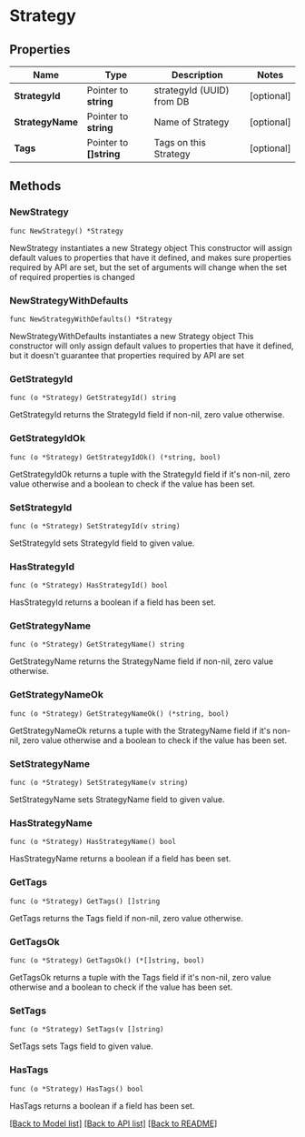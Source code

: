 # Strategy

## Properties

Name | Type | Description | Notes
------------ | ------------- | ------------- | -------------
**StrategyId** | Pointer to **string** | strategyId (UUID) from DB | [optional] 
**StrategyName** | Pointer to **string** | Name of Strategy | [optional] 
**Tags** | Pointer to **[]string** | Tags on this Strategy | [optional] 

## Methods

### NewStrategy

`func NewStrategy() *Strategy`

NewStrategy instantiates a new Strategy object
This constructor will assign default values to properties that have it defined,
and makes sure properties required by API are set, but the set of arguments
will change when the set of required properties is changed

### NewStrategyWithDefaults

`func NewStrategyWithDefaults() *Strategy`

NewStrategyWithDefaults instantiates a new Strategy object
This constructor will only assign default values to properties that have it defined,
but it doesn't guarantee that properties required by API are set

### GetStrategyId

`func (o *Strategy) GetStrategyId() string`

GetStrategyId returns the StrategyId field if non-nil, zero value otherwise.

### GetStrategyIdOk

`func (o *Strategy) GetStrategyIdOk() (*string, bool)`

GetStrategyIdOk returns a tuple with the StrategyId field if it's non-nil, zero value otherwise
and a boolean to check if the value has been set.

### SetStrategyId

`func (o *Strategy) SetStrategyId(v string)`

SetStrategyId sets StrategyId field to given value.

### HasStrategyId

`func (o *Strategy) HasStrategyId() bool`

HasStrategyId returns a boolean if a field has been set.

### GetStrategyName

`func (o *Strategy) GetStrategyName() string`

GetStrategyName returns the StrategyName field if non-nil, zero value otherwise.

### GetStrategyNameOk

`func (o *Strategy) GetStrategyNameOk() (*string, bool)`

GetStrategyNameOk returns a tuple with the StrategyName field if it's non-nil, zero value otherwise
and a boolean to check if the value has been set.

### SetStrategyName

`func (o *Strategy) SetStrategyName(v string)`

SetStrategyName sets StrategyName field to given value.

### HasStrategyName

`func (o *Strategy) HasStrategyName() bool`

HasStrategyName returns a boolean if a field has been set.

### GetTags

`func (o *Strategy) GetTags() []string`

GetTags returns the Tags field if non-nil, zero value otherwise.

### GetTagsOk

`func (o *Strategy) GetTagsOk() (*[]string, bool)`

GetTagsOk returns a tuple with the Tags field if it's non-nil, zero value otherwise
and a boolean to check if the value has been set.

### SetTags

`func (o *Strategy) SetTags(v []string)`

SetTags sets Tags field to given value.

### HasTags

`func (o *Strategy) HasTags() bool`

HasTags returns a boolean if a field has been set.


[[Back to Model list]](../README.md#documentation-for-models) [[Back to API list]](../README.md#documentation-for-api-endpoints) [[Back to README]](../README.md)


